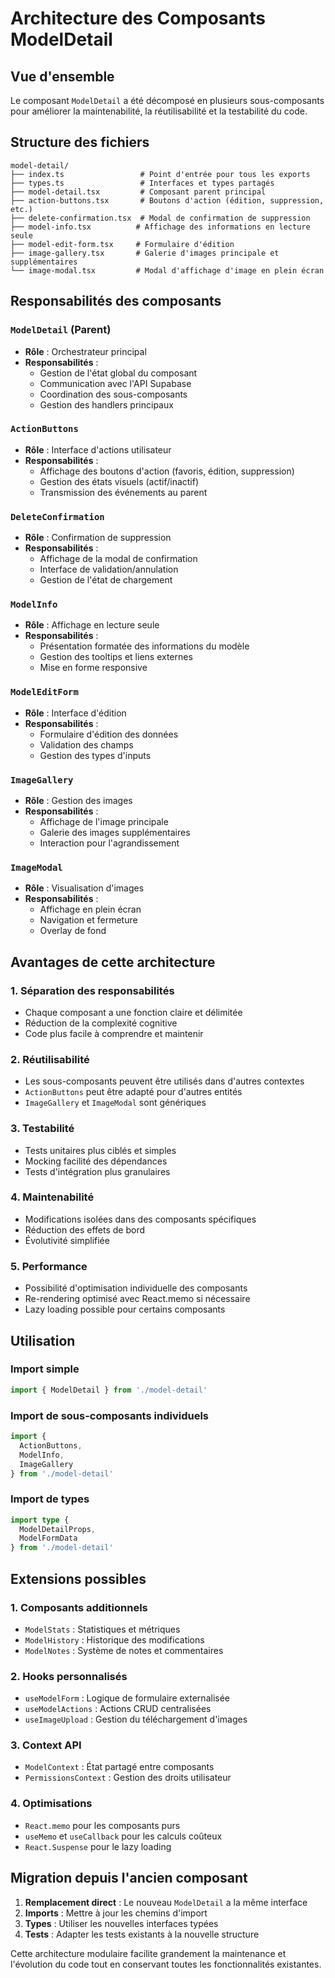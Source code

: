 # Architecture des Composants ModelDetail

## Vue d'ensemble

Le composant `ModelDetail` a été décomposé en plusieurs sous-composants pour améliorer la maintenabilité, la réutilisabilité et la testabilité du code.

## Structure des fichiers

```
model-detail/
├── index.ts                 # Point d'entrée pour tous les exports
├── types.ts                 # Interfaces et types partagés
├── model-detail.tsx         # Composant parent principal
├── action-buttons.tsx       # Boutons d'action (édition, suppression, etc.)
├── delete-confirmation.tsx  # Modal de confirmation de suppression
├── model-info.tsx          # Affichage des informations en lecture seule
├── model-edit-form.tsx     # Formulaire d'édition
├── image-gallery.tsx       # Galerie d'images principale et supplémentaires
└── image-modal.tsx         # Modal d'affichage d'image en plein écran
```

## Responsabilités des composants

### `ModelDetail` (Parent)
- **Rôle** : Orchestrateur principal
- **Responsabilités** :
  - Gestion de l'état global du composant
  - Communication avec l'API Supabase
  - Coordination des sous-composants
  - Gestion des handlers principaux

### `ActionButtons`
- **Rôle** : Interface d'actions utilisateur
- **Responsabilités** :
  - Affichage des boutons d'action (favoris, édition, suppression)
  - Gestion des états visuels (actif/inactif)
  - Transmission des événements au parent

### `DeleteConfirmation`
- **Rôle** : Confirmation de suppression
- **Responsabilités** :
  - Affichage de la modal de confirmation
  - Interface de validation/annulation
  - Gestion de l'état de chargement

### `ModelInfo`
- **Rôle** : Affichage en lecture seule
- **Responsabilités** :
  - Présentation formatée des informations du modèle
  - Gestion des tooltips et liens externes
  - Mise en forme responsive

### `ModelEditForm`
- **Rôle** : Interface d'édition
- **Responsabilités** :
  - Formulaire d'édition des données
  - Validation des champs
  - Gestion des types d'inputs

### `ImageGallery`
- **Rôle** : Gestion des images
- **Responsabilités** :
  - Affichage de l'image principale
  - Galerie des images supplémentaires
  - Interaction pour l'agrandissement

### `ImageModal`
- **Rôle** : Visualisation d'images
- **Responsabilités** :
  - Affichage en plein écran
  - Navigation et fermeture
  - Overlay de fond

## Avantages de cette architecture

### 1. **Séparation des responsabilités**
- Chaque composant a une fonction claire et délimitée
- Réduction de la complexité cognitive
- Code plus facile à comprendre et maintenir

### 2. **Réutilisabilité**
- Les sous-composants peuvent être utilisés dans d'autres contextes
- `ActionButtons` peut être adapté pour d'autres entités
- `ImageGallery` et `ImageModal` sont génériques

### 3. **Testabilité**
- Tests unitaires plus ciblés et simples
- Mocking facilité des dépendances
- Tests d'intégration plus granulaires

### 4. **Maintenabilité**
- Modifications isolées dans des composants spécifiques
- Réduction des effets de bord
- Évolutivité simplifiée

### 5. **Performance**
- Possibilité d'optimisation individuelle des composants
- Re-rendering optimisé avec React.memo si nécessaire
- Lazy loading possible pour certains composants

## Utilisation

### Import simple
```typescript
import { ModelDetail } from './model-detail'
```

### Import de sous-composants individuels
```typescript
import { 
  ActionButtons, 
  ModelInfo, 
  ImageGallery 
} from './model-detail'
```

### Import de types
```typescript
import type { 
  ModelDetailProps, 
  ModelFormData 
} from './model-detail'
```

## Extensions possibles

### 1. **Composants additionnels**
- `ModelStats` : Statistiques et métriques
- `ModelHistory` : Historique des modifications
- `ModelNotes` : Système de notes et commentaires

### 2. **Hooks personnalisés**
- `useModelForm` : Logique de formulaire externalisée
- `useModelActions` : Actions CRUD centralisées
- `useImageUpload` : Gestion du téléchargement d'images

### 3. **Context API**
- `ModelContext` : État partagé entre composants
- `PermissionsContext` : Gestion des droits utilisateur

### 4. **Optimisations**
- `React.memo` pour les composants purs
- `useMemo` et `useCallback` pour les calculs coûteux
- `React.Suspense` pour le lazy loading

## Migration depuis l'ancien composant

1. **Remplacement direct** : Le nouveau `ModelDetail` a la même interface
2. **Imports** : Mettre à jour les chemins d'import
3. **Types** : Utiliser les nouvelles interfaces typées
4. **Tests** : Adapter les tests existants à la nouvelle structure

Cette architecture modulaire facilite grandement la maintenance et l'évolution du code tout en conservant toutes les fonctionnalités existantes.